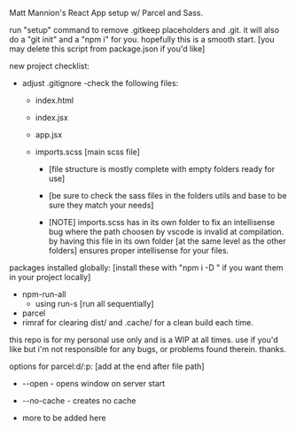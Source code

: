 Matt Mannion's React App setup w/ Parcel and Sass.

run "setup" command to remove .gitkeep placeholders and .git. it will also do a "git init" and a "npm i" for you. hopefully this is a smooth start. [you may delete this script from package.json if you'd like]

new project checklist:

- adjust .gitignore
  -check the following files:

  - index.html
  - index.jsx
  - app.jsx
  - imports.scss [main scss file]

    - [file structure is mostly complete with empty folders ready for use]

    - [be sure to check the sass files in the folders utils and base to be sure they match your needs]

    - [NOTE] imports.scss has in its own folder to fix an intellisense bug where the path choosen by vscode is invalid at compilation. by having this file in its own folder [at the same level as the other folders] ensures proper intellisense for your files.

packages installed globally:
[install these with "npm i -D <pkg>" if you want them in your project locally]

- npm-run-all
  - using run-s [run all sequentially]
- parcel
- rimraf for clearing dist/ and .cache/ for a clean build each time.

this repo is for my personal use only and is a WIP at all times. use if you'd like but i'm not responsible for any bugs, or problems found therein. thanks.

options for parcel:d/:p:
[add at the end after file path]

- --open - opens window on server start
- --no-cache - creates no cache

- more to be added here
